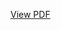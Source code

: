 [View PDF](https://docs.google.com/viewer?url=https://github.com/Ehsan-Taheri/BrainTS2020-Unet/blob/770ee2b2eaa11d58fb15909d7164b3ef5cb0811f/Brain-Tumor-Segmentation-using-U-Net-with-Attention%20(1).pdf)
